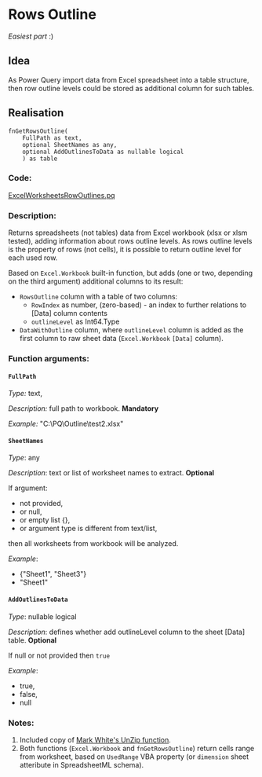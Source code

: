 # Rows Outline

*Easiest part* :)

## Idea

As Power Query import data from Excel spreadsheet into a table structure, then row outline levels could be stored as additional column for such tables.

## Realisation

    fnGetRowsOutline(
        FullPath as text, 
        optional SheetNames as any, 
        optional AddOutlinesToData as nullable logical
        ) as table

### Code:
[ExcelWorksheetsRowOutlines.pq](../RowsOutline/ExcelWorksheetsRowOutlines.pq)

### Description:

Returns spreadsheets (not tables) data from Excel workbook (xlsx or xlsm tested), adding information about rows outline levels.
As rows outline levels is the property of rows (not cells), it is possible to return outline level for each used row.

Based on `Excel.Workbook` built-in function, but adds (one or two, depending on the third argument) additional columns to its result:

* `RowsOutline` column with a table of two columns: 
    * `RowIndex` as number, (zero-based) - an index to further relations to [Data] column contents
    * `outlineLevel` as Int64.Type
* `DataWithOutline` column, where `outlineLevel` column is added as the first column to raw sheet data (`Excel.Workbook` `[Data]` column).

### Function arguments:

#### `FullPath`

*Type:* text,

*Description:* full path to workbook. **Mandatory**

*Example:* "C:\PQ\Outline\test2.xlsx"
  
#### `SheetNames`

*Type*: any
   
*Description*: text or list of worksheet names to extract. **Optional**
   
   If argument: 
   
   - not provided,
   - or null,
   - or empty list {}, 
   - or argument type is different from text/list, 

then all worksheets from workbook will be analyzed.
    
*Example*: 
* {"Sheet1", "Sheet3"}
* "Sheet1"


#### `AddOutlinesToData`

*Type*: nullable logical

*Description*: defines whether add outlineLevel column to the sheet [Data] table. **Optional**

If null or not provided then `true`
        
*Example*: 
* true, 
* false, 
* null

### Notes:
1. Included copy of [Mark White's UnZip function](../UnZip.pq).
2. Both functions (`Excel.Workbook` and `fnGetRowsOutline`) return cells range from worksheet, based on `UsedRange` VBA property (or `dimension` sheet atteribute in SpreadsheetML schema).


